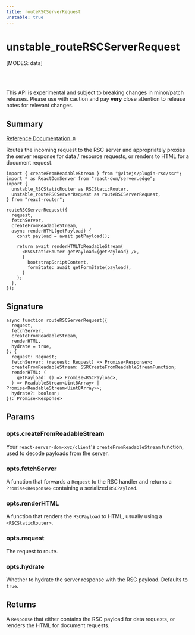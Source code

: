 ```yaml
---
title: routeRSCServerRequest
unstable: true
---
```


# unstable_routeRSCServerRequest

<!--
⚠️ ⚠️ IMPORTANT ⚠️ ⚠️ 

Thank you for helping improve our documentation!

This file is auto-generated from the JSDoc comments in the source
code, so please edit the JSDoc comments in the file below and this
file will be re-generated once those changes are merged.

https://github.com/remix-run/react-router/blob/main/packages/react-router/lib/rsc/server.ssr.tsx
-->

[MODES: data]

<br />
<br />

<docs-warning>This API is experimental and subject to breaking changes in 
minor/patch releases. Please use with caution and pay **very** close attention 
to release notes for relevant changes.</docs-warning>

## Summary

[Reference Documentation ↗](https://api.reactrouter.com/v7/functions/react_router.unstable_routeRSCServerRequest.html)

Routes the incoming request to the RSC server and appropriately proxies the
server response for data / resource requests, or renders to HTML for a document
request.

```tsx
import { createFromReadableStream } from "@vitejs/plugin-rsc/ssr";
import * as ReactDomServer from "react-dom/server.edge";
import {
  unstable_RSCStaticRouter as RSCStaticRouter,
  unstable_routeRSCServerRequest as routeRSCServerRequest,
} from "react-router";

routeRSCServerRequest({
  request,
  fetchServer,
  createFromReadableStream,
  async renderHTML(getPayload) {
    const payload = await getPayload();

    return await renderHTMLToReadableStream(
      <RSCStaticRouter getPayload={getPayload} />,
      {
        bootstrapScriptContent,
        formState: await getFormState(payload),
      }
    );
  },
});
```

## Signature

```tsx
async function routeRSCServerRequest({
  request,
  fetchServer,
  createFromReadableStream,
  renderHTML,
  hydrate = true,
}: {
  request: Request;
  fetchServer: (request: Request) => Promise<Response>;
  createFromReadableStream: SSRCreateFromReadableStreamFunction;
  renderHTML: (
    getPayload: () => Promise<RSCPayload>,
  ) => ReadableStream<Uint8Array> | Promise<ReadableStream<Uint8Array>>;
  hydrate?: boolean;
}): Promise<Response>
```

## Params

### opts.createFromReadableStream

Your `react-server-dom-xyz/client`'s `createFromReadableStream` function, used to decode payloads from the server.

### opts.fetchServer

A function that forwards a `Request` to the RSC handler and returns a `Promise<Response>` containing a serialized `RSCPayload`.

### opts.renderHTML

A function that renders the `RSCPayload` to HTML, usually using a `<RSCStaticRouter>`.

### opts.request

The request to route.

### opts.hydrate

Whether to hydrate the server response with the RSC payload. Defaults to `true`.

## Returns

A `Response` that either contains the RSC payload for data requests, or
renders the HTML for document requests.

